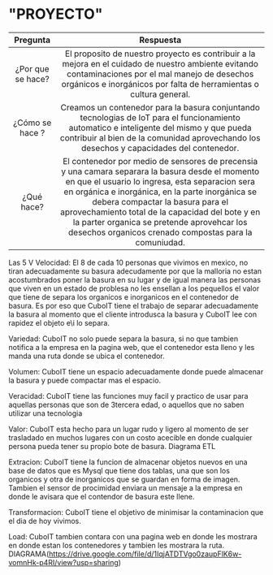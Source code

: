 #       "PROYECTO"
|Pregunta | Respuesta |
 |:---:   |:---:|
|¿Por que se hace? | El proposito de nuestro proyecto es contribuir a la mejora en el cuidado de nuestro ambiente evitando contaminaciones por el mal manejo de desechos orgánicos e inorgánicos por falta de herramientas o cultura general. |
| ¿Cómo se hace ? | Creamos un contenedor para la basura conjuntando tecnologias de IoT para el funcionamiento automatico e inteligente del mismo y que pueda contribuir al bien de la comunidad aprovechando los desechos y capacidades del contenedor. |
|¿Qué hace? | El contenedor por medio de sensores de precensia y una camara separara la basura desde el momento en que el usuario lo ingresa, esta separacion sera en orgánica e inorgánica, en la parte inorgánica se debera compactar la basura para el aprovechamiento total de la capacidad del bote y en la parter organica se pretende aprovehcar los desechos organicos crenado compostas para la comuniudad. |



Las 5 V
Velocidad: El 8 de cada 10 personas que vivimos en mexico, no tiran 
adecuadamente su basura adecudamente por que la malloria no estan acostumbrados
poner la basura en su lugar y de igual manera las personas que
viven en un estado de problesa no les ensellan a los pequellos el valor que
tiene de separa los organicos e inorganicos en el contenedor de basura. Es 
por eso que CuboIT tiene el trabajo de separar adecuadamente la basura al 
momento que el cliente introdusca la basura y CuboIT lee con rapidez el objeto
e\i lo separa. 

Variedad: CuboIT no solo puede separa la basura, si no que tambien notifica 
a la empresa en la pagina web, que el contenedor esta lleno y les manda una ruta 
donde se ubica el contenedor.

Volumen: CuboIT tiene un espacio adecuadamente donde puede almacenar la basura 
y puede compactar mas el espacio.

Veracidad: CuboIT tiene las funciones muy facil y practico de usar para aquellas 
personas que son de 3tercera edad, o aquellos que no saben utilizar una tecnologia

Valor: CuboIT esta hecho para un lugar rudo y ligero al momento de ser trasladado 
en muchos lugares con un costo acecible en donde cualquier persona pueda tener
su propio bote de basura.
Diagrama ETL

Extracion: CuboIT tiene la funcion de almacenar objetos nuevos en una base de 
datos que es Mysql que tiene dos tablas, una que son los organicos y otra de 
inorganicos que se guardan en forma de imagen.
Tambien el sensor de procimidad enviara un mensaje a la empresa en donde le 
avisara que el contendor de basura este llene.

Transformacion: CuboIT tiene el objetivo de minimisar la contaminacion que el 
dia de hoy vivimos.

Load: CuboIT tambien contara con una pagina web en donde les mostrara en donde 
estan los contenedores y tambien les mostrara la ruta.  
DIAGRAMA(https://drive.google.com/file/d/1IqjATDTVgo0zaupFlK6w-vomnHk-p4RI/view?usp=sharing)

